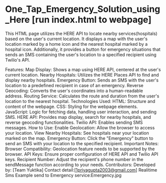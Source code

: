 # One_Tap_Emergency_Solution_using_Here [run index.html to webpage]

This HTML page utilizes the HERE API to locate nearby services(hospitals) based on the user's current location. It displays a map with the user's location marked by a home icon and the nearest hospital marked by a hospital icon. Additionally, it provides a button for emergency situations that sends an SMS containing the user's location to a specified recipient using Twilio's API.

Features:
Map Display: Shows a map using HERE API, centered at the user's current location.
Nearby Hospitals: Utilizes the HERE Places API to find and display nearby hospitals.
Emergency Button: Sends an SMS with the user's location to a predefined recipient in case of an emergency.
Reverse Geocoding: Converts the user's coordinates into a human-readable address.
Routing Service: Calculates the route and duration from the user's location to the nearest hospital.
Technologies Used:
HTML: Structure and content of the webpage.
CSS: Styling for the webpage elements.
JavaScript: Logic for fetching data, handling user interaction, and sending SMS.
HERE API: Provides map display, search for nearby hospitals, and reverse geocoding functionalities.
Twilio API: Enables sending SMS messages.
How to Use:
Enable Geolocation: Allow the browser to access your location.
View Nearby Hospitals: See hospitals near your location marked on the map.
Emergency Button: Click the "Emergency" button to send an SMS with your location to the specified recipient.
Important Notes:
Browser Compatibility: Geolocation feature needs to be supported by the browser.
API Keys: Ensure proper configuration of HERE API and Twilio API keys.
Recipient Number: Adjust the recipient's phone number in the sendMessage function according to your needs.
Contributors:
Developed by: [Team Yuktika]
Contact detail:[1priyagupta2003@gmail.com]
Realitime Sms Example send to Emergency service:Emergency.jpg



